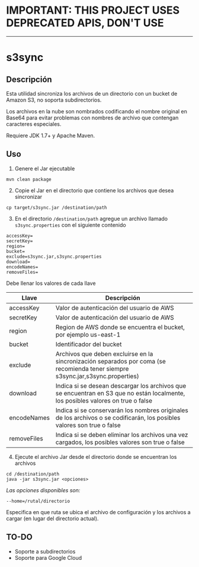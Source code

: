 # IMPORTANT: THIS PROJECT USES DEPRECATED APIS, DON'T USE
---

# s3sync

## Descripción

Esta utilidad sincroniza los archivos de un directorio con un bucket de Amazon S3, no soporta subdirectorios.

Los archivos en la nube son nombrados codificando el nombre original en Base64 para evitar problemas con nombres de archivo que contengan caracteres especiales.

Requiere JDK 1.7+ y Apache Maven.

## Uso

1) Genere el Jar ejecutable

```
mvn clean package
```

2) Copie el Jar en el directorio que contiene los archivos que desea sincronizar

```
cp target/s3sync.jar /destination/path
```    
   
3) En el directorio `/destination/path` agregue un archivo llamado `s3sync.properties` con el siguiente contenido

```
accessKey=
secretKey=
region=
bucket=
exclude=s3sync.jar,s3sync.properties
download=
encodeNames=
removeFiles=
```

Debe llenar los valores de cada llave

|Llave|Descripción|
|-----|-----------|
|accessKey|Valor de autenticación del usuario de AWS|
|secretKey|Valor de autenticación del usuario de AWS|
|region|Region de AWS donde se encuentra el bucket, por ejemplo us-east-1|
|bucket|Identificador del bucket|
|exclude|Archivos que deben excluirse en la sincronización separados por coma (se recomienda tener siempre s3sync.jar,s3sync.properties)|
|download|Indica si se desean descargar los archivos que se encuentran en S3 que no están localmente, los posibles valores on true o false|
|encodeNames|Indica si se conservarán los nombres originales de los archivos o se codificarán, los posibles valores son true o false|
|removeFiles|Indica si se deben eliminar los archivos una vez cargados, los posibles valores son true o false|


4) Ejecute el archivo Jar desde el directorio donde se encuentran los archivos

```
cd /destination/path
java -jar s3sync.jar <opciones>
```

*Las opciones disponibles son:*

```
--home=/rutal/directorio
```
Especifica en que ruta se ubica el archivo de configuración y los archivos a cargar (en lugar del directorio actual).


## TO-DO

* Soporte a subdirectorios
* Soporte para Google Cloud
